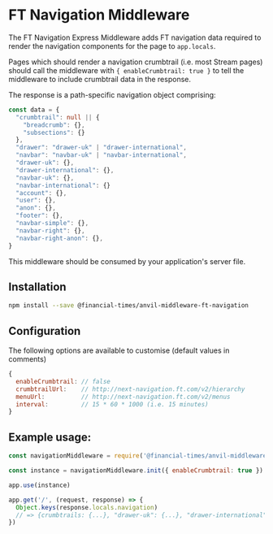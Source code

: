 # FT Navigation Middleware

The FT Navigation Express Middleware adds FT navigation data required to render the navigation components for the page to `app.locals`.

Pages which should render a navigation crumbtrail (i.e. most Stream pages) should call the middleware with `{ enableCrumbtrail: true }` to tell the middleware to include crumbtrail data in the response.

The response is a path-specific navigation object comprising:

```ts
const data = {
  "crumbtrail": null || {
    "breadcrumb": {},  
    "subsections": {}  
  },
  "drawer": "drawer-uk" | "drawer-international",
  "navbar": "navbar-uk" | "navbar-international",
  "drawer-uk": {},
  "drawer-international": {},
  "navbar-uk": {},
  "navbar-international": {}
  "account": {},
  "user": {},
  "anon": {},
  "footer": {},
  "navbar-simple": {},
  "navbar-right": {},
  "navbar-right-anon": {},
}
```

This middleware should be consumed by your application's server file.


## Installation
```bash
npm install --save @financial-times/anvil-middleware-ft-navigation
```

## Configuration

The following options are available to customise (default values in comments)

```js
{ 
  enableCrumbtrail: // false
  crumbtrailUrl:    // http://next-navigation.ft.com/v2/hierarchy
  menuUrl:          // http://next-navigation.ft.com/v2/menus
  interval:         // 15 * 60 * 1000 (i.e. 15 minutes)
}
```

## Example usage:
```js
const navigationMiddleware = require('@financial-times/anvil-middleware-ft-navigation')

const instance = navigationMiddleware.init({ enableCrumbtrail: true })

app.use(instance)

app.get('/', (request, response) => {
  Object.keys(response.locals.navigation)
  // => {crumbtrails: {...}, "drawer-uk": {...}, "drawer-international": {...}, ...}
})
```
